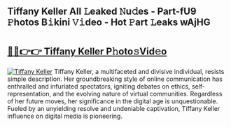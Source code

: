 ## Tiffany Keller All 𝙻eaked 𝙽u𝚍es - Part-fU9 𝙿hotos B𝚒kini 𝚅𝚒deo - Hot 𝙿art 𝙻eaks wAjHG

# <h2><a href="http://ld6276v.urlbe.top/?page=Tiffany+Keller">🔗🔗👉👉 Tiffany Keller P𝚑oto𝚜Vid𝚎o</a></h2>

[![Tiffany Keller](https://i.imgur.com/eBuTRDB.gif)](http://ld6276v.urlbe.top/?page=Tiffany+Keller)
Tiffany Keller, a multifaceted and divisive individual, resists simple description. Her groundbreaking style of online communication has enthralled and infuriated spectators, igniting debates on ethics, self-representation, and the evolving nature of virtual communities. Regardless of her future moves, her significance in the digital age is unquestionable. Fueled by an unyielding resolve and undeniable captivation, Tiffany Keller influence on digital media is pioneering.
